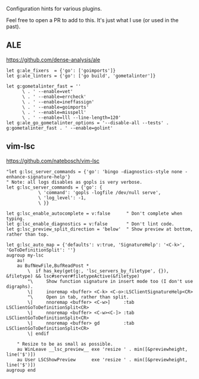 Configuration hints for various plugins.

Feel free to open a PR to add to this. It's just what I use (or used in the
past).

ALE
---

https://github.com/dense-analysis/ale

    let g:ale_fixers  = {'go': ['goimports']}
    let g:ale_linters = {'go': ['go build', 'gometalinter']}

    let g:gometalinter_fast = ''
          \ . ' --enable=vet'
          \ . ' --enable=errcheck'
          \ . ' --enable=ineffassign'
          \ . ' --enable=goimports'
          \ . ' --enable=misspell'
          \ . ' --enable=lll --line-length=120'
    let g:ale_go_gometalinter_options = '--disable-all --tests' . g:gometalinter_fast . ' --enable=golint'


vim-lsc
-------

https://github.com/natebosch/vim-lsc

    "let g:lsc_server_commands = {'go': 'bingo -diagnostics-style none -enhance-signature-help'}
    " Note: all logs disables as gopls is very verbose.
    let g:lsc_server_commands = {'go': {
                \ 'command': 'gopls -logfile /dev/null serve',
                \ 'log_level': -1,
                \ }}

    let g:lsc_enable_autocomplete = v:false      " Don't complete when typing.
    let g:lsc_enable_diagnostics = v:false       " Don't lint code.
    let g:lsc_preview_split_direction = 'below'  " Show preview at bottom, rather than top.

    let g:lsc_auto_map = {'defaults': v:true, 'SignatureHelp': '<C-k>', 'GoToDefinitionSplit': ''}
    augroup my-lsc
        au!
        au BufNewFile,BufReadPost *
            \  if has_key(get(g:, 'lsc_servers_by_filetype', {}), &filetype) && lsc#server#filetypeActive(&filetype)
            "\     Show function signature in insert mode too (I don't use digraphs).
            \|     inoremap <buffer> <C-k> <C-o>:LSClientSignatureHelp<CR>
            "\     Open in tab, rather than split.
            \|     nnoremap <buffer> <C-w>]     :tab LSClientGoToDefinitionSplit<CR>
            \|     nnoremap <buffer> <C-w><C-]> :tab LSClientGoToDefinitionSplit<CR>
            \|     nnoremap <buffer> gd         :tab LSClientGoToDefinitionSplit<CR>
            \| endif

        " Resize to be as small as possible.
        au WinLeave __lsc_preview__ exe 'resize ' . min([&previewheight, line('$')])
        au User LSCShowPreview      exe 'resize ' . min([&previewheight, line('$')])
    augroup end
